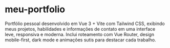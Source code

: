 # meu-portfolio
Portfólio pessoal desenvolvido em Vue 3 + Vite com Tailwind CSS, exibindo meus projetos, habilidades e informações de contato em uma interface leve, responsiva e moderna. Inclui roteamento com Vue Router, design mobile-first, dark mode e animações sutis para destacar cada trabalho.
